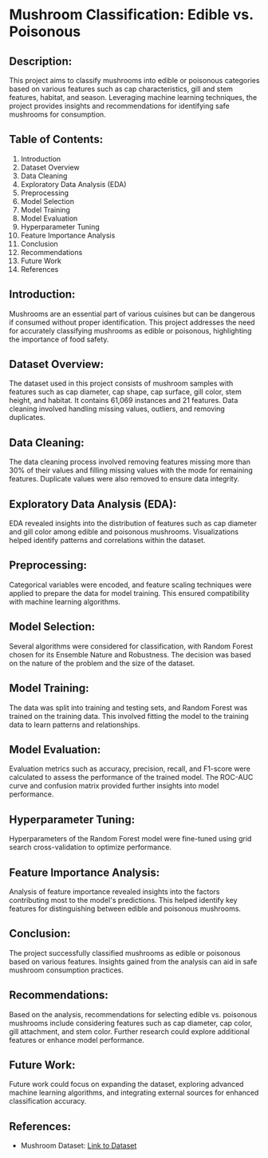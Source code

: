 # Mushroom Classification: Edible vs. Poisonous

## Description:
This project aims to classify mushrooms into edible or poisonous categories based on various features such as cap characteristics, gill and stem features, habitat, and season. Leveraging machine learning techniques, the project provides insights and recommendations for identifying safe mushrooms for consumption.

## Table of Contents:
1. Introduction
2. Dataset Overview
3. Data Cleaning
4. Exploratory Data Analysis (EDA)
5. Preprocessing
6. Model Selection
7. Model Training
8. Model Evaluation
9. Hyperparameter Tuning
10. Feature Importance Analysis
11. Conclusion
12. Recommendations
13. Future Work
14. References

## Introduction:
Mushrooms are an essential part of various cuisines but can be dangerous if consumed without proper identification. This project addresses the need for accurately classifying mushrooms as edible or poisonous, highlighting the importance of food safety.

## Dataset Overview:
The dataset used in this project consists of mushroom samples with features such as cap diameter, cap shape, cap surface, gill color, stem height, and habitat. It contains 61,069 instances and 21 features. Data cleaning involved handling missing values, outliers, and removing duplicates.

## Data Cleaning:
The data cleaning process involved removing features missing more than 30% of their values and filling missing values with the mode for remaining features. Duplicate values were also removed to ensure data integrity.

## Exploratory Data Analysis (EDA):
EDA revealed insights into the distribution of features such as cap diameter and gill color among edible and poisonous mushrooms. Visualizations helped identify patterns and correlations within the dataset.

## Preprocessing:
Categorical variables were encoded, and feature scaling techniques were applied to prepare the data for model training. This ensured compatibility with machine learning algorithms.

## Model Selection:
Several algorithms were considered for classification, with Random Forest chosen for its Ensemble Nature and Robustness. The decision was based on the nature of the problem and the size of the dataset.

## Model Training:
The data was split into training and testing sets, and Random Forest was trained on the training data. This involved fitting the model to the training data to learn patterns and relationships.

## Model Evaluation:
Evaluation metrics such as accuracy, precision, recall, and F1-score were calculated to assess the performance of the trained model. The ROC-AUC curve and confusion matrix provided further insights into model performance.

## Hyperparameter Tuning:
Hyperparameters of the Random Forest model were fine-tuned using grid search cross-validation to optimize performance.

## Feature Importance Analysis:
Analysis of feature importance revealed insights into the factors contributing most to the model's predictions. This helped identify key features for distinguishing between edible and poisonous mushrooms.

## Conclusion:
The project successfully classified mushrooms as edible or poisonous based on various features. Insights gained from the analysis can aid in safe mushroom consumption practices.

## Recommendations:
Based on the analysis, recommendations for selecting edible vs. poisonous mushrooms include considering features such as cap diameter, cap color, gill attachment, and stem color. Further research could explore additional features or enhance model performance.

## Future Work:
Future work could focus on expanding the dataset, exploring advanced machine learning algorithms, and integrating external sources for enhanced classification accuracy.

## References:
- Mushroom Dataset: [Link to Dataset]()
